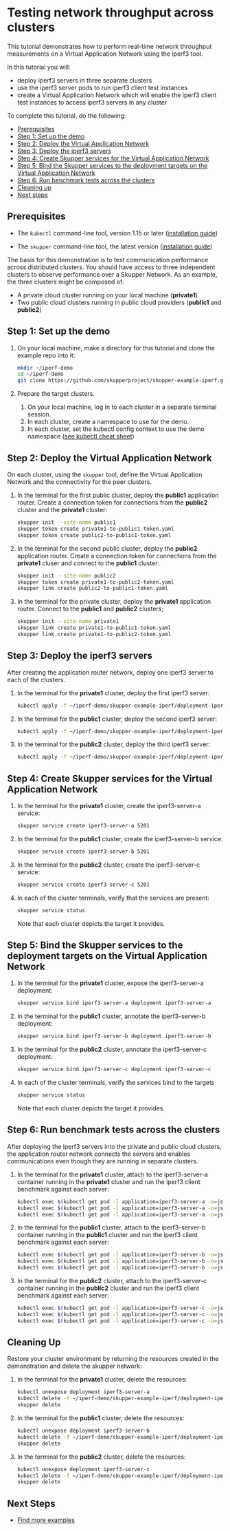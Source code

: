 # Testing network throughput across clusters

This tutorial demonstrates how to perform real-time network throughput measurements on a Virtual Application Network using the iperf3 tool.

In this tutorial you will:

* deploy iperf3 servers in three separate clusters
* use the iperf3 server pods to run iperf3 client test instances
* create a Virtual Application Network which will enable the iperf3 client test instances to access iperf3 servers in any cluster

To complete this tutorial, do the following:

* [Prerequisites](#prerequisites)
* [Step 1: Set up the demo](#step-1-set-up-the-demo)
* [Step 2: Deploy the Virtual Application Network](#step-2-deploy-the-virtual-application-network)
* [Step 3: Deploy the iperf3 servers](#step-3-deploy-the-iperf3-servers)
* [Step 4: Create Skupper services for the Virtual Application Network](#step-4-create-skupper-services-for-the-virtual-application-network)
* [Step 5: Bind the Skupper services to the deployment targets on the Virtual Application Network](#step-5-bind-the-skupper-services-to-the-deployment-targets-on-the-virtual-application-network)
* [Step 6: Run benchmark tests across the clusters](#step-6-run-benchmark-tests-across-the-clusters)
* [Cleaning up](#cleaning-up)
* [Next steps](#next-steps)

## Prerequisites

* The `kubectl` command-line tool, version 1.15 or later
  ([installation guide][install-kubectl])

* The `skupper` command-line tool, the latest version ([installation
  guide][install-skupper])

[install-kubectl]: https://kubernetes.io/docs/tasks/tools/install-kubectl/
[install-skupper]: https://skupper.io/install/index.html

The basis for this demonstration is to test communication performance across distributed clusters. You should have access to three independent clusters to observe performance over a Skupper Network. As an example, the three clusters might be composed of:

* A private cloud cluster running on your local machine (**private1**)
* Two public cloud clusters running in public cloud providers (**public1** and **public2**)


## Step 1: Set up the demo

1. On your local machine, make a directory for this tutorial and clone the example repo into it:

   ```bash
   mkdir ~/iperf-demo
   cd ~/iperf-demo
   git clone https://github.com/skupperproject/skupper-example-iperf.git
   ```

2. Prepare the target clusters.

   1. On your local machine, log in to each cluster in a separate terminal session.
   2. In each cluster, create a namespace to use for the demo.
   3. In each cluster, set the kubectl config context to use the demo namespace ([see kubectl cheat sheet][cheatsheet-kubectl])

[cheatsheet-kubectl]: https://kubernetes.io/docs/reference/kubectl/cheatsheet/

## Step 2: Deploy the Virtual Application Network

On each cluster, using the `skupper` tool, define the Virtual Application Network and the connectivity for the peer clusters.

1. In the terminal for the first public cluster, deploy the **public1** application router. Create a connection token for connections from the **public2** cluster and the **private1** cluster:

   ```bash
   skupper init --site-name public1
   skupper token create private1-to-public1-token.yaml
   skupper token create public2-to-public1-token.yaml
   ```

2. In the terminal for the second public cluster, deploy the **public2** application router. Create a connection token for connections from the **private1** cluser and connect to the **public1** cluster:

   ```bash
   skupper init --site-name public2
   skupper token create private1-to-public2-token.yaml
   skupper link create public2-to-public1-token.yaml
   ```

3. In the terminal for the private cluster, deploy the **private1** application router. Connect to the **public1** and **public2** clusters;

   ```bash
   skupper init --site-name private1
   skupper link create private1-to-public1-token.yaml
   skupper link create private1-to-public2-token.yaml
   ```

## Step 3: Deploy the iperf3 servers

After creating the application router network, deploy one iperf3 server to each of the clusters.

1. In the terminal for the **private1** cluster, deploy the first iperf3 server:

   ```bash
   kubectl apply -f ~/iperf-demo/skupper-example-iperf/deployment-iperf3-a.yaml
   ```

2. In the terminal for the **public1** cluster, deploy the second iperf3 server:

   ```bash
   kubectl apply -f ~/iperf-demo/skupper-example-iperf/deployment-iperf3-b.yaml
   ```

3. In the terminal for the **public2** cluster, deploy the third iperf3 server:

   ```bash
   kubectl apply -f ~/iperf-demo/skupper-example-iperf/deployment-iperf3-c.yaml
   ```


## Step 4: Create Skupper services for the Virtual Application Network


1. In the terminal for the **private1** cluster, create the iperf3-server-a service:

   ```bash
   skupper service create iperf3-server-a 5201
   ```

2. In the terminal for the **public1** cluster, create the iperf3-server-b service:

   ```bash
   skupper service create iperf3-server-b 5201
   ```

3. In the terminal for the **public2** cluster, create the iperf3-server-c service:

   ```bash
   skupper service create iperf3-server-c 5201
   ```

4. In each of the cluster terminals, verify that the services are present:

   ```bash
   skupper service status
   ```

    Note that each cluster depicts the target it provides.


## Step 5: Bind the Skupper services to the deployment targets on the Virtual Application Network

1. In the terminal for the **private1** cluster, expose the iperf3-server-a deployment:

   ```bash
   skupper service bind iperf3-server-a deployment iperf3-server-a
   ```

2. In the terminal for the **public1** cluster, annotate the iperf3-server-b deployment:

   ```bash
   skupper service bind iperf3-server-b deployment iperf3-server-b
   ```

3. In the terminal for the **public2** cluster, annotate the iperf3-server-c deployment:

   ```bash
   skupper service bind iperf3-server-c deployment iperf3-server-c
   ```

4. In each of the cluster terminals, verify the services bind to the targets

   ```bash
   skupper service status
   ```

    Note that each cluster depicts the target it provides.


## Step 6: Run benchmark tests across the clusters

After deploying the iperf3 servers into the private and public cloud clusters, the application router network connects the servers and enables communications even though they are running in separate clusters.

1. In the terminal for the **private1** cluster, attach to the iperf3-server-a container running in the **private1** cluster and run the iperf3 client benchmark against each server:

   ```bash
   kubectl exec $(kubectl get pod -l application=iperf3-server-a -o=jsonpath='{.items[0].metadata.name}') -- iperf3 -c iperf3-server-a
   kubectl exec $(kubectl get pod -l application=iperf3-server-a -o=jsonpath='{.items[0].metadata.name}') -- iperf3 -c iperf3-server-b
   kubectl exec $(kubectl get pod -l application=iperf3-server-a -o=jsonpath='{.items[0].metadata.name}') -- iperf3 -c iperf3-server-c
   ```

2. In the terminal for the **public1** cluster, attach to the iperf3-server-b container running in the **public1** cluster and run the iperf3 client benchmark against each server:

   ```bash
   kubectl exec $(kubectl get pod -l application=iperf3-server-b -o=jsonpath='{.items[0].metadata.name}') -- iperf3 -c iperf3-server-a
   kubectl exec $(kubectl get pod -l application=iperf3-server-b -o=jsonpath='{.items[0].metadata.name}') -- iperf3 -c iperf3-server-b
   kubectl exec $(kubectl get pod -l application=iperf3-server-b -o=jsonpath='{.items[0].metadata.name}') -- iperf3 -c iperf3-server-c
   ```

3. In the terminal for the **public2** cluster, attach to the iperf3-server-c container running in the **public2** cluster and run the iperf3 client benchmark against each server:

   ```bash
   kubectl exec $(kubectl get pod -l application=iperf3-server-c -o=jsonpath='{.items[0].metadata.name}') -- iperf3 -c iperf3-server-a
   kubectl exec $(kubectl get pod -l application=iperf3-server-c -o=jsonpath='{.items[0].metadata.name}') -- iperf3 -c iperf3-server-b
   kubectl exec $(kubectl get pod -l application=iperf3-server-c -o=jsonpath='{.items[0].metadata.name}') -- iperf3 -c iperf3-server-c
   ```


## Cleaning Up

Restore your cluster environment by returning the resources created in the demonstration and delete the skupper network:

1. In the terminal for the **private1** cluster, delete the resources:

   ```bash
   kubectl unexpose deployment iperf3-server-a
   kubectl delete -f ~/iperf-demo/skupper-example-iperf/deployment-iperf3-a.yaml
   skupper delete
   ```

2. In the terminal for the **public1** cluster, delete the resources:

   ```bash
   kubectl unexpose deployment iperf3-server-b
   kubectl delete -f ~/iperf-demo/skupper-example-iperf/deployment-iperf3-b.yaml
   skupper delete
   ```

3. In the terminal for the **public2** cluster, delete the resources:

   ```bash
   kubectl unexpose deployment iperf3-server-c
   kubectl delete -f ~/iperf-demo/skupper-example-iperf/deployment-iperf3-c.yaml
   skupper delete
   ```

## Next Steps

 - [Find more examples](https://skupper.io/examples/)
